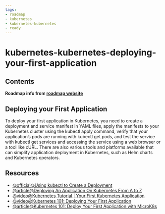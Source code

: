```yaml
---
tags:
- roadmap
- kubernetes
- kubernetes-kubernetes
- ready
---
```


# kubernetes-kubernetes-deploying-your-first-application

## Contents


__Roadmap info from [roadmap website](https://roadmap.sh/kubernetes/setting-up-kubernetes/deploying-your-first-application)__

## Deploying your First Application


To deploy your first application in Kubernetes, you need to create a deployment and service manifest in YAML files, apply the manifests to your Kubernetes cluster using the kubectl apply command, verify that your application’s pods are running with kubectl get pods, and test the service with kubectl get services and accessing the service using a web browser or a tool like cURL. There are also various tools and platforms available that can simplify application deployment in Kubernetes, such as Helm charts and Kubernetes operators.


## Resources


* [@official@Using kubectl to Create a Deployment](https://kubernetes.io/docs/tutorials/kubernetes-basics/deploy-app/deploy-intro/)
* [@article@Deploying An Application On Kubernetes From A to Z](https://web.archive.org/web/20230326150953/https://www.weave.works/blog/deploying-an-application-on-kubernetes-from-a-to-z)
* [@video@Kubernetes Tutorial | Your First Kubernetes Application](https://www.youtube.com/watch?v=Vj6EFnav5Mg)
* [@video@Kubernetes 101: Deploying Your First Application](https://www.youtube.com/watch?v=XltFOyGanYE)
* [@article@Kubernetes 101: Deploy Your First Application with MicroK8s](https://thenewstack.io/kubernetes-101-deploy-your-first-application-with-microk8s/)
